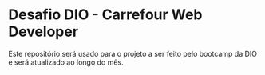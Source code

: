 # Desafio DIO - Carrefour Web Developer

Este repositório será usado para o projeto a ser feito pelo bootcamp da DIO e será atualizado ao longo do mês.
